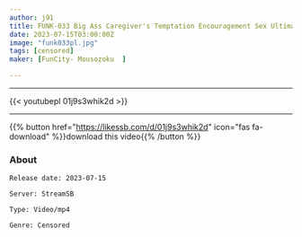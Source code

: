```yaml
---
author: j91
title: FUNK-033 Big Ass Caregiver's Temptation Encouragement Sex Ultimate Teasing And Intense Stakeout Sloppy Cock Ejaculation Mega Erection
date: 2023-07-15T03:00:00Z
image: "funk033pl.jpg"
tags: [censored]
maker: [FunCity- Mousozoku  ]

---
```

___

{{< youtubepl 01j9s3whik2d >}}
___

{{% button href="https://likessb.com/d/01j9s3whik2d" icon="fas fa-download" %}}download this video{{% /button %}}
### About

`Release date: 2023-07-15`

`Server: StreamSB`

`Type: Video/mp4`

`Genre:	Censored`
